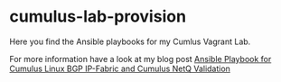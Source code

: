 # cumulus-lab-provision

Here you find the Ansible playbooks for my Cumlus Vagrant Lab.

For more information have a look at my blog post [Ansible Playbook for Cumulus Linux BGP IP-Fabric and Cumulus NetQ Validation](https://techbloc.net/archives/2304)
